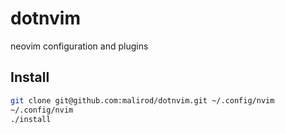 # dotnvim
neovim configuration and plugins

## Install

```bash
git clone git@github.com:malirod/dotnvim.git ~/.config/nvim
~/.config/nvim
./install
```
